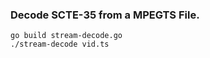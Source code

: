### Decode SCTE-35 from a MPEGTS File. 
```smalltalk
go build stream-decode.go
./stream-decode vid.ts
```
